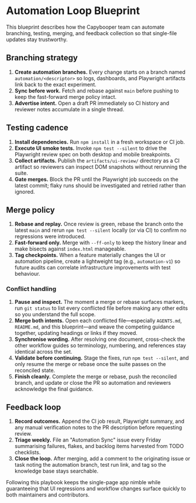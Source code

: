 # Automation Loop Blueprint

This blueprint describes how the Capybooper team can automate branching, testing,
merging, and feedback collection so that single-file updates stay trustworthy.

## Branching strategy

1. **Create automation branches.** Every change starts on a branch named
   `automation/<descriptor>` so logs, dashboards, and Playwright artifacts link
   back to the exact experiment.
2. **Sync before work.** Fetch and rebase against `main` before pushing to keep
   the fast-forward merge policy intact.
3. **Advertise intent.** Open a draft PR immediately so CI history and reviewer
   notes accumulate in a single thread.

## Testing cadence

1. **Install dependencies.** Run `npm install` in a fresh workspace or CI job.
2. **Execute UI smoke tests.** Invoke `npm test --silent` to drive the
   Playwright review spec on both desktop and mobile breakpoints.
3. **Collect artifacts.** Publish the `artifacts/ui-review/` directory as a CI
   artifact so reviewers can inspect DOM snapshots without rerunning the suite.
4. **Gate merges.** Block the PR until the Playwright job succeeds on the latest
   commit; flaky runs should be investigated and retried rather than ignored.

## Merge policy

1. **Rebase and replay.** Once review is green, rebase the branch onto the
   latest `main` and rerun `npm test --silent` locally (or via CI) to confirm no
   regressions were introduced.
2. **Fast-forward only.** Merge with `--ff-only` to keep the history linear and
   make bisects against `index.html` manageable.
3. **Tag checkpoints.** When a feature materially changes the UI or automation
   pipeline, create a lightweight tag (e.g., `automation-v1`) so future audits
   can correlate infrastructure improvements with test behaviour.

### Conflict handling

1. **Pause and inspect.** The moment a merge or rebase surfaces markers, run `git status` to list every conflicted file before
   making any other edits so you understand the full scope.
2. **Merge both intents.** Open each conflicted file—especially `AGENTS.md`, `README.md`, and this blueprint—and weave the
   competing guidance together, updating headings or links if they moved.
3. **Synchronise wording.** After resolving one document, cross-check the other workflow guides so terminology, numbering, and
   references stay identical across the set.
4. **Validate before continuing.** Stage the fixes, run `npm test --silent`, and only resume the merge or rebase once the suite
   passes on the reconciled state.
5. **Finish cleanly.** Complete the merge or rebase, push the reconciled branch, and update or close the PR so automation and
   reviewers acknowledge the final guidance.

## Feedback loop

1. **Record outcomes.** Append the CI job result, Playwright summary, and any
   manual verification notes to the PR description before requesting review.
2. **Triage weekly.** File an "Automation Sync" issue every Friday summarising
   failures, flakes, and backlog items harvested from TODO checklists.
3. **Close the loop.** After merging, add a comment to the originating issue or
   task noting the automation branch, test run link, and tag so the knowledge
   base stays searchable.

Following this playbook keeps the single-page app nimble while guaranteeing that
UI regressions and workflow changes surface quickly to both maintainers and
contributors.
